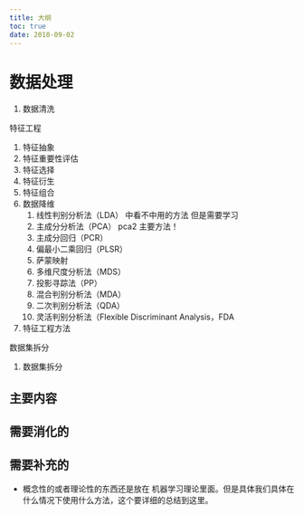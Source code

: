 ```yaml
---
title: 大纲
toc: true
date: 2018-09-02
---
```


# 数据处理

1. 数据清洗

特征工程

1. 特征抽象
2. 特征重要性评估
3. 特征选择
4. 特征衍生
5. 特征组合
6. 数据降维
   1. 线性判别分析法（LDA） 中看不中用的方法 但是需要学习
   2. 主成分分析法（PCA）      pca2      主要方法！
   3. 主成分回归（PCR）
   4. 偏最小二乘回归（PLSR）
   5. 萨蒙映射
   6. 多维尺度分析法（MDS）
   7. 投影寻踪法（PP）
   8. 混合判别分析法（MDA）
   9. 二次判别分析法（QDA）
   10. 灵活判别分析法（Flexible Discriminant Analysis，FDA
7. 特征工程方法

数据集拆分

1. 数据集拆分




## 主要内容




## 需要消化的



## 需要补充的

- 概念性的或者理论性的东西还是放在 机器学习理论里面。但是具体我们具体在什么情况下使用什么方法，这个要详细的总结到这里。

